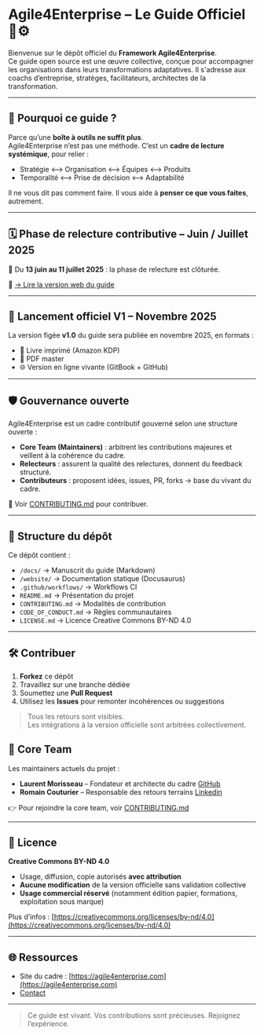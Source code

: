 # Agile4Enterprise – Le Guide Officiel 📘⚙️

Bienvenue sur le dépôt officiel du **Framework Agile4Enterprise**.  
Ce guide open source est une œuvre collective, conçue pour accompagner les organisations dans leurs transformations adaptatives. Il s'adresse aux coachs d’entreprise, stratèges, facilitateurs, architectes de la transformation.

---

## 🎯 Pourquoi ce guide ?

Parce qu’une **boîte à outils ne suffit plus**.  
Agile4Enterprise n’est pas une méthode. C’est un **cadre de lecture systémique**, pour relier :

- Stratégie ⟷ Organisation ⟷ Équipes ⟷ Produits
- Temporalité ⟷ Prise de décision ⟷ Adaptabilité

Il ne vous dit pas comment faire. Il vous aide à **penser ce que vous faites**, autrement.

---

## 🗓️ Phase de relecture contributive – Juin / Juillet 2025

📅 Du **13 juin au 11 juillet 2025** : la phase de relecture est clôturée.

📖 [→ Lire la version web du guide](https://agile4enterprise.github.io/guide/docs)

---

## 🚀 Lancement officiel V1 – Novembre 2025

La version figée **v1.0** du guide sera publiée en novembre 2025, en formats :

- 📕 Livre imprimé (Amazon KDP)
- 📄 PDF master
- 🌐 Version en ligne vivante (GitBook + GitHub)

---

## 🛡️ Gouvernance ouverte

Agile4Enterprise est un cadre contributif gouverné selon une structure ouverte :

- **Core Team (Maintainers)** : arbitrent les contributions majeures et veillent à la cohérence du cadre.
- **Relecteurs** : assurent la qualité des relectures, donnent du feedback structuré.
- **Contributeurs** : proposent idées, issues, PR, forks → base du vivant du cadre.

📜 Voir [CONTRIBUTING.md](./CONTRIBUTING.md) pour contribuer.

---

## 📂 Structure du dépôt

Ce dépôt contient :

- `/docs/` → Manuscrit du guide (Markdown)
- `/website/` → Documentation statique (Docusaurus)
- `.github/workflows/` → Workflows CI
- `README.md` → Présentation du projet
- `CONTRIBUTING.md` → Modalités de contribution
- `CODE_OF_CONDUCT.md` → Règles communautaires
- `LICENSE.md` → Licence Creative Commons BY-ND 4.0

---

## 🛠 Contribuer

1. **Forkez** ce dépôt
2. Travaillez sur une branche dédiée
3. Soumettez une **Pull Request**
4. Utilisez les **Issues** pour remonter incohérences ou suggestions

> Tous les retours sont visibles.  
> Les intégrations à la version officielle sont arbitrées collectivement.

## 👥 Core Team

Les maintainers actuels du projet :

- **Laurent Morisseau** – Fondateur et architecte du cadre [GitHub](https://github.com/morisseau)
- **Romain Couturier** – Responsable des retours terrains [Linkedin](https://www.linkedin.com/in/romaincouturier/)

👉 Pour rejoindre la core team, voir [CONTRIBUTING.md](./CONTRIBUTING.md)

---

## 📄 Licence

**Creative Commons BY-ND 4.0**  

- Usage, diffusion, copie autorisés **avec attribution**  
- **Aucune modification** de la version officielle sans validation collective  
- **Usage commercial réservé** (notamment édition papier, formations, exploitation sous marque)

Plus d’infos : [https://creativecommons.org/licenses/by-nd/4.0](https://creativecommons.org/licenses/by-nd/4.0)

---

## 🌐 Ressources

- Site du cadre : [https://agile4enterprise.com](https://agile4enterprise.com)
- [Contact](mail:hello@agile4enterprise.com)

---

> Ce guide est vivant. Vos contributions sont précieuses. Rejoignez l’expérience.
